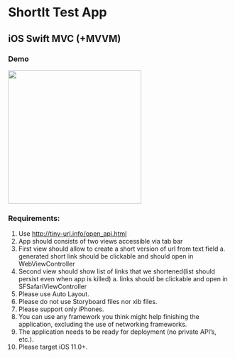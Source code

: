 # ShortIt Test App

## iOS Swift MVC (+MVVM)

### Demo
<img src="gif/shortitdemo.gif" style="width: 300px;" />

### Requirements:
1. Use ​http://tiny-url.info/open_api.html​
2. App should consists of two views accessible via tab bar
3. First view should allow to create a short version of url from text field
a. generated short link should be clickable and should open in WebViewController
4. Second view should show list of links that we shortened(list should persist even when app is killed)
a. links should be clickable and open in SFSafariViewController
5. Please use Auto Layout.
6. Please do not use Storyboard files nor xib files.
7. Please support only iPhones.
8. You can use any framework you think might help
finishing the application, excluding the use of networking frameworks.
9. The application needs to be ready for deployment (no private API’s, etc.).
10. Please target iOS 11.0+.

